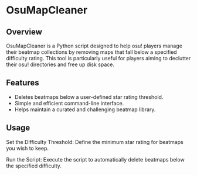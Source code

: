 # OsuMapCleaner

## Overview
OsuMapCleaner is a Python script designed to help osu! players manage their beatmap collections by removing maps that fall below a specified difficulty rating. This tool is particularly useful for players aiming to declutter their osu! directories and free up disk space.

## Features
- Deletes beatmaps below a user-defined star rating threshold.
- Simple and efficient command-line interface.
- Helps maintain a curated and challenging beatmap library.

## Usage
Set the Difficulty Threshold:
Define the minimum star rating for beatmaps you wish to keep.

Run the Script:
Execute the script to automatically delete beatmaps below the specified difficulty.
